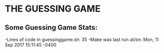 # THE GUESSING GAME


## Some Guessing Game Stats:

-Lines of code in guessinggame.sh:
35
-Make was last run at/on:
Mon, 11 Sep 2017 15:11:45 -0400
